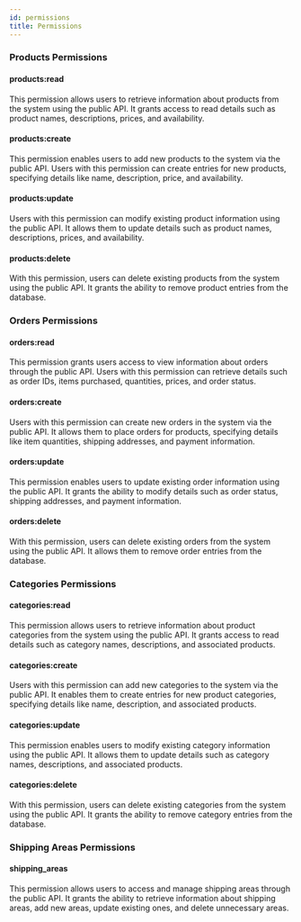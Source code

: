 ```yaml
---
id: permissions
title: Permissions
---
```


### Products Permissions

#### products:read

This permission allows users to retrieve information about products from the system using the public API. It grants access to read details such as product names, descriptions, prices, and availability.

#### products:create

This permission enables users to add new products to the system via the public API. Users with this permission can create entries for new products, specifying details like name, description, price, and availability.

#### products:update

Users with this permission can modify existing product information using the public API. It allows them to update details such as product names, descriptions, prices, and availability.

#### products:delete

With this permission, users can delete existing products from the system using the public API. It grants the ability to remove product entries from the database.

### Orders Permissions

#### orders:read

This permission grants users access to view information about orders through the public API. Users with this permission can retrieve details such as order IDs, items purchased, quantities, prices, and order status.

#### orders:create

Users with this permission can create new orders in the system via the public API. It allows them to place orders for products, specifying details like item quantities, shipping addresses, and payment information.

#### orders:update

This permission enables users to update existing order information using the public API. It grants the ability to modify details such as order status, shipping addresses, and payment information.

#### orders:delete

With this permission, users can delete existing orders from the system using the public API. It allows them to remove order entries from the database.

### Categories Permissions

#### categories:read

This permission allows users to retrieve information about product categories from the system using the public API. It grants access to read details such as category names, descriptions, and associated products.

#### categories:create

Users with this permission can add new categories to the system via the public API. It enables them to create entries for new product categories, specifying details like name, description, and associated products.

#### categories:update

This permission enables users to modify existing category information using the public API. It allows them to update details such as category names, descriptions, and associated products.

#### categories:delete

With this permission, users can delete existing categories from the system using the public API. It grants the ability to remove category entries from the database.

### Shipping Areas Permissions

#### shipping_areas

This permission allows users to access and manage shipping areas through the public API. It grants the ability to retrieve information about shipping areas, add new areas, update existing ones, and delete unnecessary areas.
